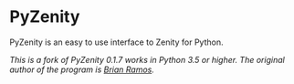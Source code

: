 # PyZenity
PyZenity is an easy to use interface to Zenity for Python. 

*_This is a fork of PyZenity 0.1.7 works in Python 3.5 or higher. The original author of the program is [Brian Ramos](http://brianramos.com/?page_id=38)._*
